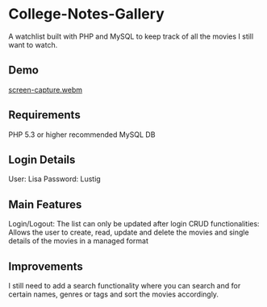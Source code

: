 # College-Notes-Gallery
A watchlist built with PHP and MySQL to keep track of all the movies I still want to watch.

## Demo
[screen-capture.webm](https://user-images.githubusercontent.com/102907651/191039397-8952f612-3275-49ac-9a7c-d4465d9eb875.webm)

## Requirements
PHP 5.3 or higher recommended
MySQL DB

## Login Details
User: Lisa
Password: Lustig

## Main Features
Login/Logout: The list can only be updated after login
CRUD functionalities: Allows the user to create, read, update and delete the movies and single details of the movies in a managed format

## Improvements
I still need to add a search functionality where you can search and for certain names, genres or tags and sort the movies accordingly.
